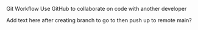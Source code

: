Git Workflow 
Use GitHub to collaborate on code with another developer

Add text here after creating branch to go to then push up to remote main?